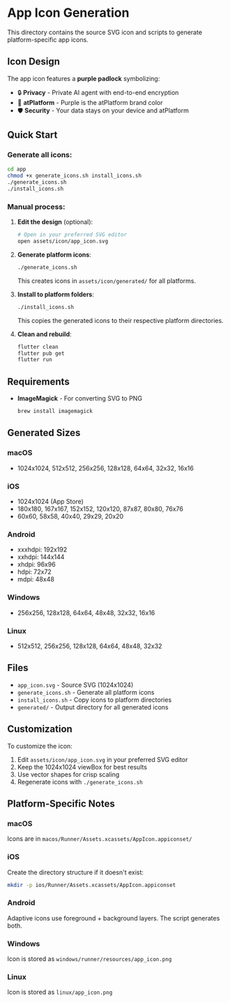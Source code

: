 # App Icon Generation

This directory contains the source SVG icon and scripts to generate platform-specific app icons.

## Icon Design

The app icon features a **purple padlock** symbolizing:
- 🔒 **Privacy** - Private AI agent with end-to-end encryption
- 💜 **atPlatform** - Purple is the atPlatform brand color
- 🛡️ **Security** - Your data stays on your device and atPlatform

## Quick Start

### Generate all icons:

```bash
cd app
chmod +x generate_icons.sh install_icons.sh
./generate_icons.sh
./install_icons.sh
```

### Manual process:

1. **Edit the design** (optional):
   ```bash
   # Open in your preferred SVG editor
   open assets/icon/app_icon.svg
   ```

2. **Generate platform icons**:
   ```bash
   ./generate_icons.sh
   ```
   This creates icons in `assets/icon/generated/` for all platforms.

3. **Install to platform folders**:
   ```bash
   ./install_icons.sh
   ```
   This copies the generated icons to their respective platform directories.

4. **Clean and rebuild**:
   ```bash
   flutter clean
   flutter pub get
   flutter run
   ```

## Requirements

- **ImageMagick** - For converting SVG to PNG
  ```bash
  brew install imagemagick
  ```

## Generated Sizes

### macOS
- 1024x1024, 512x512, 256x256, 128x128, 64x64, 32x32, 16x16

### iOS
- 1024x1024 (App Store)
- 180x180, 167x167, 152x152, 120x120, 87x87, 80x80, 76x76
- 60x60, 58x58, 40x40, 29x29, 20x20

### Android
- xxxhdpi: 192x192
- xxhdpi: 144x144
- xhdpi: 96x96
- hdpi: 72x72
- mdpi: 48x48

### Windows
- 256x256, 128x128, 64x64, 48x48, 32x32, 16x16

### Linux
- 512x512, 256x256, 128x128, 64x64, 48x48, 32x32

## Files

- `app_icon.svg` - Source SVG (1024x1024)
- `generate_icons.sh` - Generate all platform icons
- `install_icons.sh` - Copy icons to platform directories
- `generated/` - Output directory for all generated icons

## Customization

To customize the icon:

1. Edit `assets/icon/app_icon.svg` in your preferred SVG editor
2. Keep the 1024x1024 viewBox for best results
3. Use vector shapes for crisp scaling
4. Regenerate icons with `./generate_icons.sh`

## Platform-Specific Notes

### macOS
Icons are in `macos/Runner/Assets.xcassets/AppIcon.appiconset/`

### iOS
Create the directory structure if it doesn't exist:
```bash
mkdir -p ios/Runner/Assets.xcassets/AppIcon.appiconset
```

### Android
Adaptive icons use foreground + background layers. The script generates both.

### Windows
Icon is stored as `windows/runner/resources/app_icon.png`

### Linux
Icon is stored as `linux/app_icon.png`
